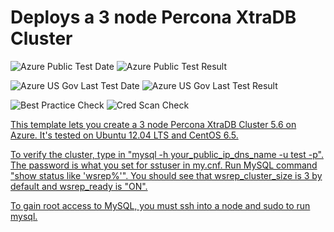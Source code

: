 # Deploys a 3 node Percona XtraDB Cluster

![Azure Public Test Date](https://azurequickstartsservice.blob.core.windows.net/badges/mysql-ha-pxc/PublicLastTestDate.svg)
![Azure Public Test Result](https://azurequickstartsservice.blob.core.windows.net/badges/mysql-ha-pxc/PublicDeployment.svg)

![Azure US Gov Last Test Date](https://azurequickstartsservice.blob.core.windows.net/badges/mysql-ha-pxc/FairfaxLastTestDate.svg)
![Azure US Gov Last Test Result](https://azurequickstartsservice.blob.core.windows.net/badges/mysql-ha-pxc/FairfaxDeployment.svg)

![Best Practice Check](https://azurequickstartsservice.blob.core.windows.net/badges/mysql-ha-pxc/BestPracticeResult.svg)
![Cred Scan Check](https://azurequickstartsservice.blob.core.windows.net/badges/mysql-ha-pxc/CredScanResult.svg)

<a href="https://portal.azure.com/#create/Microsoft.Template/uri/https%3A%2F%2Fraw.githubusercontent.com%2Fazure%2Fazure-quickstart-templates%2Fmaster%2Fmysql-ha-pxc%2Fazuredeploy.json" target="_blank">
    


  


This template lets you create a 3 node Percona XtraDB Cluster 5.6 on Azure.  It's tested on Ubuntu 12.04 LTS and CentOS 6.5.  

To verify the cluster, type in "mysql -h your_public_ip_dns_name -u test -p".  The password is what you set for sstuser in my.cnf. Run MySQL command "show status like 'wsrep%'".  You should see that wsrep_cluster_size is 3 by default and wsrep_ready is "ON".

To gain root access to MySQL, you must ssh into a node and sudo to run mysql.

